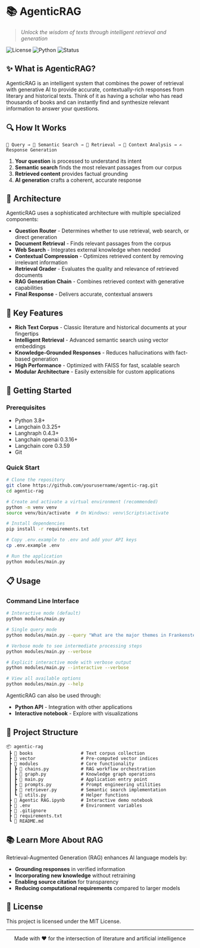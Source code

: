 # 📚 AgenticRAG

> *Unlock the wisdom of texts through intelligent retrieval and generation*

![License](https://img.shields.io/badge/license-MIT-blue.svg)
![Python](https://img.shields.io/badge/python-3.8%2B-brightgreen)
![Status](https://img.shields.io/badge/status-active-success.svg)

## ✨ What is AgenticRAG?

AgenticRAG is an intelligent system that combines the power of retrieval with generative AI to provide accurate, contextually-rich responses from literary and historical texts. Think of it as having a scholar who has read thousands of books and can instantly find and synthesize relevant information to answer your questions.

## 🔍 How It Works

```
📄 Query → 🔎 Semantic Search → 📑 Retrieval → 🧠 Context Analysis → ✍️ Response Generation
```

1. **Your question** is processed to understand its intent
2. **Semantic search** finds the most relevant passages from our corpus
3. **Retrieved content** provides factual grounding
4. **AI generation** crafts a coherent, accurate response

## 🧠 Architecture

AgenticRAG uses a sophisticated architecture with multiple specialized components:

- **Question Router** - Determines whether to use retrieval, web search, or direct generation
- **Document Retrieval** - Finds relevant passages from the corpus
- **Web Search** - Integrates external knowledge when needed
- **Contextual Compression** - Optimizes retrieved content by removing irrelevant information
- **Retrieval Grader** - Evaluates the quality and relevance of retrieved documents
- **RAG Generation Chain** - Combines retrieved context with generative capabilities
- **Final Response** - Delivers accurate, contextual answers

## 🌟 Key Features

- **Rich Text Corpus** - Classic literature and historical documents at your fingertips
- **Intelligent Retrieval** - Advanced semantic search using vector embeddings
- **Knowledge-Grounded Responses** - Reduces hallucinations with fact-based generation
- **High Performance** - Optimized with FAISS for fast, scalable search
- **Modular Architecture** - Easily extensible for custom applications

## 🚀 Getting Started

### Prerequisites

- Python 3.8+
- Langchain 0.3.25+
- Langhraph 0.4.3+
- Langchain openai 0.3.16+
- Langchain core 0.3.59
- Git

### Quick Start

```bash
# Clone the repository
git clone https://github.com/yourusername/agentic-rag.git
cd agentic-rag

# Create and activate a virtual environment (recommended)
python -m venv venv
source venv/bin/activate  # On Windows: venv\Scripts\activate

# Install dependencies
pip install -r requirements.txt

# Copy .env.example to .env and add your API keys
cp .env.example .env

# Run the application
python modules/main.py
```

## 📋 Usage

### Command Line Interface

```bash
# Interactive mode (default)
python modules/main.py

# Single query mode
python modules/main.py --query "What are the major themes in Frankenstein?"

# Verbose mode to see intermediate processing steps
python modules/main.py --verbose

# Explicit interactive mode with verbose output
python modules/main.py --interactive --verbose

# View all available options
python modules/main.py --help
```

AgenticRAG can also be used through:

- **Python API** - Integration with other applications
- **Interactive notebook** - Explore with visualizations

## 📁 Project Structure



```
📦 agentic-rag
 ┣ 📂 books                  # Text corpus collection
 ┣ 📂 vector                 # Pre-computed vector indices
 ┣ 📂 modules                # Core functionality
 ┃ ┣ 📜 chains.py            # RAG workflow orchestration
 ┃ ┣ 📜 graph.py             # Knowledge graph operations
 ┃ ┣ 📜 main.py              # Application entry point
 ┃ ┣ 📜 prompts.py           # Prompt engineering utilities
 ┃ ┣ 📜 retriever.py         # Semantic search implementation
 ┃ ┗ 📜 utils.py             # Helper functions
 ┣ 📓 Agentic RAG.ipynb      # Interactive demo notebook
 ┣ 📜 .env                   # Environment variables
 ┣ 📜 .gitignore
 ┣ 📜 requirements.txt
 ┗ 📜 README.md
```

## 📚 Learn More About RAG

Retrieval-Augmented Generation (RAG) enhances AI language models by:

- **Grounding responses** in verified information
- **Incorporating new knowledge** without retraining
- **Enabling source citation** for transparency
- **Reducing computational requirements** compared to larger models

## 📄 License

This project is licensed under the MIT License.

---

<p align="center">
  Made with ❤️ for the intersection of literature and artificial intelligence
</p>